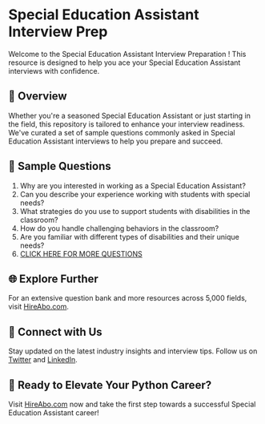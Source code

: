 # Special Education Assistant Interview Prep

Welcome to the Special Education Assistant Interview Preparation ! This resource is designed to help you ace your Special Education Assistant interviews with confidence.

## 🚀 Overview

Whether you're a seasoned Special Education Assistant or just starting in the field, this repository is tailored to enhance your interview readiness. We've curated a set of sample questions commonly asked in Special Education Assistant interviews to help you prepare and succeed.

## 📝 Sample Questions

1. Why are you interested in working as a Special Education Assistant?
2. Can you describe your experience working with students with special needs?
3. What strategies do you use to support students with disabilities in the classroom?
4. How do you handle challenging behaviors in the classroom?
5. Are you familiar with different types of disabilities and their unique needs?
6. [CLICK HERE FOR MORE QUESTIONS](https://hireabo.com/job/4_3_3/Special%20Education%20Assistant)

## 🌐 Explore Further

For an extensive question bank and more resources across 5,000 fields, visit [HireAbo.com](https://www.hireabo.com).

## 📱 Connect with Us

Stay updated on the latest industry insights and interview tips. Follow us on [Twitter](https://twitter.com/hireabo) and [LinkedIn](https://www.linkedin.com/in/hire-abo-3609972a8/).

## 🚀 Ready to Elevate Your Python Career?

Visit [HireAbo.com](https://www.hireabo.com) now and take the first step towards a successful Special Education Assistant career!